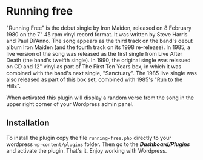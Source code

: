 # Running free
"Running Free" is the debut single by Iron Maiden, released on 8 February 1980 on the 7" 45 rpm vinyl record format. It was written by Steve Harris and Paul Di'Anno. The song appears as the third track on the band's debut album Iron Maiden (and the fourth track on its 1998 re-release). In 1985, a live version of the song was released as the first single from Live After Death (the band's twelfth single). In 1990, the original single was reissued on CD and 12" vinyl as part of The First Ten Years box, in which it was combined with the band's next single, "Sanctuary". The 1985 live single was also released as part of this box set, combined with 1985's "Run to the Hills". 

When activated this plugin will display a random verse from the song in the upper right corner of your Wordpress admin panel.

## Installation

To install the plugin copy the file `running-free.php` directly to your wordpress `wp-content/plugins` folder. Then go to the ***Dashboard/Plugins*** and activate the plugin. That's it. Enjoy working with Wordpress. 
